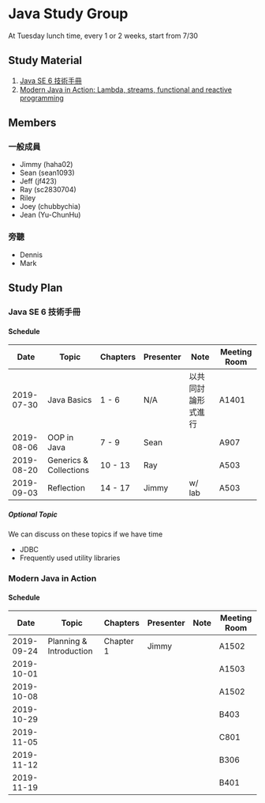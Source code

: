 # Java Study Group

At Tuesday lunch time, every 1 or 2 weeks, start from 7/30

## Study Material
1. [Java SE 6 技術手冊](https://github.com/JustinSDK/JavaSE6Tutorial)
2. [Modern Java in Action: Lambda, streams, functional and reactive programming](https://www.manning.com/books/modern-java-in-action)

## Members
### 一般成員
- Jimmy (haha02)
- Sean (sean1093)
- Jeff (jf423)
- Ray (sc2830704)
- Riley
- Joey (chubbychia)
- Jean (Yu-ChunHu)
### 旁聽
- Dennis
- Mark

## Study Plan

### Java SE 6 技術手冊

#### Schedule
|Date      |Topic|Chapters|Presenter|Note|Meeting Room|
|----------|-----|--------|---------|----|------------|
|2019-07-30|Java Basics|1 - 6   |N/A|以共同討論形式進行|A1401|
|2019-08-06|OOP in Java|7 - 9   |Sean||A907|
|2019-08-20|Generics & Collections|10 - 13 |Ray||A503|
|2019-09-03|Reflection|14 - 17 |Jimmy|w/ lab|A503|
##### Optional Topic
We can discuss on these topics if we have time
- JDBC
- Frequently used utility libraries

### Modern Java in Action

#### Schedule
|Date      |Topic|Chapters|Presenter|Note|Meeting Room|
|----------|-----|--------|---------|----|------------|
|2019-09-24|Planning & Introduction|Chapter 1|Jimmy||A1502|
|2019-10-01|||||A1503|
|2019-10-08|||||A1502|
|2019-10-29|||||B403|
|2019-11-05|||||C801|
|2019-11-12|||||B306|
|2019-11-19|||||B401|

